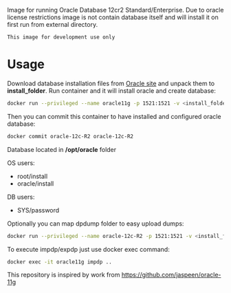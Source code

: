 Image for running Oracle Database 12cr2 Standard/Enterprise. Due to oracle license restrictions image is not contain database itself and will install it on first run from external directory.

``This image for development use only``

# Usage
Download database installation files from [Oracle site](http://www.oracle.com/technetwork/database/in-memory/downloads/index.html) and unpack them to **install_folder**.
Run container and it will install oracle and create database:

```sh
docker run --privileged --name oracle11g -p 1521:1521 -v <install_folder>:/install --hostname oracle-12c-R2 desai/oracle-12c-R2
```
Then you can commit this container to have installed and configured oracle database:
```sh
docker commit oracle-12c-R2 oracle-12c-R2
```

Database located in **/opt/oracle** folder

OS users:
* root/install
* oracle/install

DB users:
* SYS/password

Optionally you can map dpdump folder to easy upload dumps:
```sh
docker run --privileged --name oracle-12c-R2 -p 1521:1521 -v <install_folder>:/install -v <local_dpdump>:/opt/oracle/dpdump --hostname oracle-12c-R2 desai/oracle-12c-R2
```
To execute impdp/expdp just use docker exec command:
```sh
docker exec -it oracle11g impdp ..
```
This repository is inspired by work from https://github.com/jaspeen/oracle-11g

